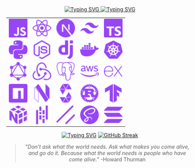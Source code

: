 <div align='center'>
<a href="https://git.io/typing-svg">
  <img src="https://readme-typing-svg.demolab.com?font=JetBrains+Mono&weight=600&center=true&size=30&duration=3000&pause=2000&color=9745f5&width=435&lines=Ahoy+Matey!;I'm+Nikhil+-+Developer+from+India;I+love+creating+things." alt="Typing SVG" />
</a>

<a href="https://git.io/typing-svg">
  <img src="https://readme-typing-svg.herokuapp.com?font=JetBrains+Mono&center=true&weight=600&duration=1000&pause=1000&color=9745F5&repeat=false&width=435&lines=I+can+work+with" alt="Typing SVG" />
</a>

<table>
  <tr>
    <td><img src="./assets/icons/javascript.svg" alt="JavaScript" width="50"></td>
    <td><img src="./assets/icons/react.svg" alt="React" width="50"></td>
    <td><img src="./assets/icons/nextjs.svg" alt="Next.js" width="50"></td>
    <td><img src="./assets/icons/tailwind.svg" alt="Tailwind CSS" width="50"></td>
    <td><img src="./assets/icons/typescript.svg" alt="TypeScript" width="50"></td>
  </tr>
  <tr>
    <td><img src="./assets/icons/python.svg" alt="Python" width="50"></td>
    <td><img src="./assets/icons/nodejs.svg" alt="Node.js" width="50"></td>
    <td><img src="./assets/icons/django.svg" alt="Django" width="50"></td>
    <td><img src="./assets/icons/docker.svg" alt="Docker" width="50"></td>
    <td><img src="./assets/icons/kubernetes.svg" alt="Kubernetes" width="50"></td>
  </tr>
  <tr>
    <td><img src="./assets/icons/graphql.svg" alt="GraphQL" width="50"></td>
    <td><img src="./assets/icons/redux.svg" alt="Redux" width="50"></td>
    <td><img src="./assets/icons/postgresql.svg" alt="PostgreSQL" width="50"></td>
    <td><img src="./assets/icons/aws.svg" alt="AWS" width="50"></td>
    <td><img src="./assets/icons/express.svg" alt="Express.js" width="50"></td>
  </tr>
  <tr>
    <td><img src="./assets/icons/npm.svg" alt="NPM" width="50"></td>
    <td><img src="./assets/icons/neovim.svg" alt="Neovim" width="50"></td>
    <td><img src="./assets/icons/solidity.svg" alt="Solidity" width="50"></td>
    <td><img src="./assets/icons/rust.svg" alt="Rust" width="50"></td>
    <td><img src="./assets/icons/tensorflow.svg" alt="TensorFlow" width="50"></td>
  </tr>
  <tr>
    <td><img src="./assets/icons/numpy.svg" alt="NumPy" width="50"></td>
    <td><img src="./assets/icons/pandas.svg" alt="Pandas" width="50"></td>
    <td><img src="./assets/icons/shadcnui.svg" alt="shadcn/ui" width="50"></td>
    <td><img src="./assets/icons/sass.svg" alt="SASS" width="50"></td>
    <td><img src="./assets/icons/solana.svg" alt="Solana" width="50"></td>
  </tr>
</table>

<a href="https://git.io/typing-svg"><img src="https://readme-typing-svg.herokuapp.com?font=JetBrains+Mono&center=true&weight=600&duration=3000&pause=1000&color=9745F5&repeat=false&width=435&lines=Github+Stats" alt="Typing SVG" /></a>
<a href="https://git.io/streak-stats">
  <img src="https://streak-stats.demolab.com?user=nickkcode&theme=midnight-purple&stroke=9745F5&dates=9745F5&border=9745F5&background=00000000" alt="GitHub Streak" />
</a>

> _"Don’t ask what the world needs. Ask what makes you come alive, and go do it. Because what the world needs is people who have come alive."_ -Howard Thurman
</div>
